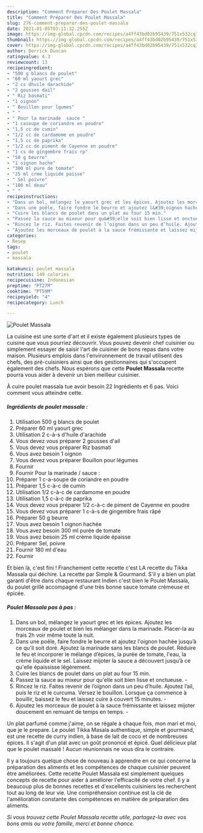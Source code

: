 ```yaml
---
description: "Comment Préparer Des Poulet Massala"
title: "Comment Préparer Des Poulet Massala"
slug: 276-comment-preparer-des-poulet-massala
date: 2021-01-05T03:11:32.255Z
image: https://img-global.cpcdn.com/recipes/a4ff43bd02b95439/751x532cq70/poulet-massala-photo-principale-de-la-recette.jpg
thumbnail: https://img-global.cpcdn.com/recipes/a4ff43bd02b95439/751x532cq70/poulet-massala-photo-principale-de-la-recette.jpg
cover: https://img-global.cpcdn.com/recipes/a4ff43bd02b95439/751x532cq70/poulet-massala-photo-principale-de-la-recette.jpg
author: Derrick Duncan
ratingvalue: 4.3
reviewcount: 13
recipeingredient:
- "500 g blancs de poulet"
- "60 ml yaourt grec"
- "2 cs dhuile darachide"
- "2 gousses dail"
- " Riz basmati"
- "1 oignon"
- " Bouillon pour lgumes"
- " "
- " Pour la marinade  sauce "
- "1 casoupe de coriandre en poudre"
- "1,5 cc de cumin"
- "1/2 cc de cardamome en poudre"
- "1,5 cc de paprika"
- "1/2 cc de piment de Cayenne en poudre"
- "1 cs de gingembre frais rp"
- "50 g beurre"
- "1 oignon hache"
- "300 ml pure de tomate"
- "25 ml crme liquide paisse"
- " Sel poivre"
- "180 ml deau"
- " "
recipeinstructions:
- "Dans un bol, mélangez le yaourt grec et les épices. Ajoutez les morceaux de poulet et bien les mélanger dans la marinade. Placer-la au frais 2h voir même toute la nuit.⁣"
- "Dans une poêle, faire fondre le beurre et ajoutez l&#39;oignon hachée jusqu’à ce qu&#39;il soit doré. Ajoutez la marinade sans les blancs de poulet. Réduire le feu et incorporer le mélange d’épices, la purée de tomate, l&#39;eau, la crème liquide et le sel. Laissez mijoter la sauce a découvert jusqu’à ce qu&#39;elle épaississe légèrement.⁣"
- "Cuire les blancs de poulet dans un plat au four 15 min.⁣"
- "Passez la sauce au mixeur pour qu&#39;elle soit bien lisse et onctueuse.⁣ ⁣"
- "Rincez le riz. Faites revenir de l’oignon dans un peu d’huile. Ajoutez l’ail, puis le riz et le curcuma. Versez le bouillon. Lorsque ça commence à bouillir, baissez le feu et laissez cuire à couvert 15 minutes.⁣ ⁣"
- "Ajoutez les morceaux de poulet à la sauce frémissante et laissez mijoter doucement en remuant de temps en temps.⁣ ⁣"
categories:
- Resep
tags:
- poulet
- massala

katakunci: poulet massala 
nutrition: 149 calories
recipecuisine: Indonesian
preptime: "PT27M"
cooktime: "PT59M"
recipeyield: "4"
recipecategory: Lunch

---
```



![Poulet Massala](https://img-global.cpcdn.com/recipes/a4ff43bd02b95439/751x532cq70/poulet-massala-photo-principale-de-la-recette.jpg)

La cuisine est une sorte d'art et il existe également plusieurs types de cuisine que vous pourriez découvrir. Vous pouvez devenir chef cuisinier ou simplement essayer de saisir l'art de cuisiner de bons repas dans votre maison. Plusieurs emplois dans l'environnement de travail utilisent des chefs, des pré-cuisiniers ainsi que des gestionnaires qui s'occupent également des chefs. Nous espérons que cette <strong> Poulet Massala </strong> recette pourra vous aider à devenir un bien meilleur cuisinier.

<!--inarticleads1-->

À cuire poulet massala tue avoir besoin 22 Ingrédients et 6 pas. Voici comment vous atteindre cette.

##### Ingrédients de poulet massala :

1. Utilisation 500 g blancs de poulet⁣
1. Préparer 60 ml yaourt grec⁣
1. Utilisation 2 c-à-s d&#39;huile d&#39;arachide⁣
1. Vous devez vous préparer 2 gousses d&#39;ail⁣
1. Vous devez vous préparer  Riz basmati⁣
1. Vous avez besoin 1 oignon⁣
1. Vous devez vous préparer  Bouillon pour légumes⁣
1. Fournir  ⁣
1. Fournir  Pour la marinade / sauce :⁣
1. Préparer 1 c-a-soupe de coriandre en poudre⁣
1. Préparer 1,5 c-à-c de cumin⁣
1. Utilisation 1/2 c-à-c de cardamome en poudre⁣
1. Utilisation 1,5 c-à-c de paprika⁣
1. Vous devez vous préparer 1/2 c-à-c de piment de Cayenne en poudre⁣
1. Vous devez vous préparer 1 c-à-s de gingembre frais râpé⁣
1. Préparer 50 g beurre⁣
1. Vous avez besoin 1 oignon hachée⁣
1. Vous avez besoin 300 ml purée de tomate⁣
1. Vous avez besoin 25 ml crème liquide épaisse⁣
1. Préparer  Sel, poivre⁣
1. Fournir 180 ml d&#39;eau⁣
1. Fournir  ⁣


Et bien là, c&#39;est fini ! Franchement cette recette c&#39;est LA recette du Tikka Massala qui déchire. La recette par Simple &amp; Gourmand. S&#39;il y a bien un plat garanti d&#39;être dans chaque restaurant Indien c&#39;est bien le Poulet Massala, du poulet grillé accompagné d&#39;une très bonne sauce tomate crémeuse et épicée. 

<!--inarticleads2-->

##### Poulet Massala pas à pas :

1. Dans un bol, mélangez le yaourt grec et les épices. Ajoutez les morceaux de poulet et bien les mélanger dans la marinade. Placer-la au frais 2h voir même toute la nuit.⁣
1. Dans une poêle, faire fondre le beurre et ajoutez l&#39;oignon hachée jusqu’à ce qu&#39;il soit doré. Ajoutez la marinade sans les blancs de poulet. Réduire le feu et incorporer le mélange d’épices, la purée de tomate, l&#39;eau, la crème liquide et le sel. Laissez mijoter la sauce a découvert jusqu’à ce qu&#39;elle épaississe légèrement.⁣
1. Cuire les blancs de poulet dans un plat au four 15 min.⁣
1. Passez la sauce au mixeur pour qu&#39;elle soit bien lisse et onctueuse.⁣ - ⁣
1. Rincez le riz. Faites revenir de l’oignon dans un peu d’huile. Ajoutez l’ail, puis le riz et le curcuma. Versez le bouillon. Lorsque ça commence à bouillir, baissez le feu et laissez cuire à couvert 15 minutes.⁣ - ⁣
1. Ajoutez les morceaux de poulet à la sauce frémissante et laissez mijoter doucement en remuant de temps en temps.⁣ - ⁣


Un plat parfumé comme j&#39;aime, on se régale à chaque fois, mon mari et moi, que je le prepare. Le poulet Tikka Masala authentique, simple et gourmand, est une recette de curry indien, à base de lait de coco et de nombreuses épices. Il s&#39;agit d&#39;un plat avec un goût prononcé et épicé. Quel délicieux plat que le poulet massalé ! Aucun réunionnais ne vous dira le contraire. 

<!--inarticleads1-->

<p>
Il y a toujours quelque chose de nouveau à apprendre en ce qui concerne la préparation des aliments et les compétences de chaque cuisinier peuvent être améliorées. Cette recette Poulet Massala est simplement quelques concepts de recette pour aider à améliorer l'efficacité de votre chef. Il y a beaucoup plus de bonnes recettes et d'excellents cuisiniers les recherchent tout au long de leur vie. Une compréhension continue est la clé de l'amélioration constante des compétences en matière de préparation des aliments.
</p>

<p>
<i>Si vous trouvez cette Poulet Massala recette utile, partagez-la avec vos bons amis ou votre famille, merci et bonne chance.</i>
</p>
